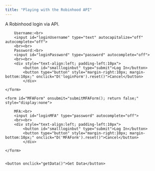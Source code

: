 ```yaml
---
title: "Playing with the Robinhood API"
---
```


A Robinhood login via API.


<div>
	<form id="loginForm" onsubmit="submitLoginForm(); return false;">	
				
		Username:<br>
		<input id="loginUsername" type="text" autocapitalize="off" autocomplete="off">
		<br><br>
		Password:<br>
		<input id="loginPassword" type="password" autocomplete="off">		
		<br><br>
		<div style="text-align:left; padding-left:10px">
			<button id="smallloginbut" type="submit">Log In</button>
			<button type="button" style="margin-right:10px; margin-bottom:10px;" onclick="D('loginForm').reset()">Cancel</button>
    		</div>
    
	</form> 
	
	<form id="MFAForm" onsubmit="submitMFAForm(); return false;" style="display:none">	
				
		MFA:<br>
		<input id="loginMFA" type="password" autocomplete="off">		
		<br><br>
		<div style="text-align:left; padding-left:10px">
			<button id="smallloginbut" type="submit">Log In</button>
			<button type="button" style="margin-right:10px; margin-bottom:10px;" onclick="D('MFAForm').reset()">Cancel</button>
    		</div>
    
	</form> 
	
	
	<button onclick="getData()">Get Data</button>

</div>

<script>/////////////////////////////////////////////////////////

var currentID;
var form = {};
var authData = {};
var authHeader = {};
	
function generate_device_token() {
    let rands = [];
    for (let i = 0; i < 16; i++) {
        r = Math.random();
        rand = 4294967296.0 * r;
        rands.push((Math.round(rand) >> ((3 & i) << 3)) & 255);
    }

    let hexa = [];
    for (let i = 0; i < 256; i++) {	
	let myhex = (i + 256).toString(16).substring(1);
  //let myhex = (i).toString(16);
        hexa.push(myhex);
    }

    let id = "";
    for (let i = 0; i < 16; i++) {
        id += hexa[rands[i]];

        if ((i == 3) || (i == 5) || (i == 7) || (i == 9))
            id += "-";
    }
   return id;
}

	
  function submitLoginForm() {
	
	console.log(D('loginUsername').value);
	let mytoken = generate_device_token();
	console.log(mytoken);
	
	form = {
        'client_id': 'c82SH0WZOsabOXGP2sxqcj34FxkvfnWRZBKlBjFS',
        'expires_in': 86400,
        'grant_type': 'password',
      'password': D('loginPassword').value,
      'username': D('loginUsername').value,
        'scope': 'internal',
        'challenge_type': "sms",
        'device_token': mytoken
	};
	
	fetch("https://sandboxansyble.herokuapp.com/cors/", 
		{
    	method: 'POST', 
      headers: {
    'Target-URL': "https://api.robinhood.com/oauth2/token/",    
     'json-data': JSON.stringify({form:form}),
        }}).then(function(response) {
		return response.json();
    }).then(function(data){
	show('MFAForm');
	currentID = data.challenge.id;
	console.log(data);
	
	});
  
  }
  
  function submitMFAForm() {
	fetch("https://sandboxansyble.herokuapp.com/cors/", 
		{
    	method: 'POST', 
      headers: {
    'Target-URL': 'https://api.robinhood.com/challenge/' + currentID + '/respond/',
     'json-data': JSON.stringify(
	{  form:{  'response': D('loginMFA').value }	}
	),
        }}).then(function(response) {
		return response.json();
    }).then(function(data){
	console.log(data);
	
	
	fetch("https://sandboxansyble.herokuapp.com/cors/", 
		{
    	method: 'POST', 
      headers: {
    'Target-URL': "https://api.robinhood.com/oauth2/token/",    
     'json-data': JSON.stringify({form:form, headers:{'X-ROBINHOOD-CHALLENGE-RESPONSE-ID':currentID}}),
        }}).then(function(response) {
		return response.json();
    }).then(function(data){
	hide('MFAForm');
	console.log(data);
	authData = data;
	authHeader = {'Authorization':data.token_type + " " + data.acess_token};
	});
	
	});
  }

function getData() {
	
	
	fetch("https://sandboxansyble.herokuapp.com/cors/", 
		{
    	method: 'GET', 
      headers: {
    'Target-URL': "https://api.robinhood.com/accounts/",
     'json-data': JSON.stringify({headers:authData}),
        }}).then(function(response) {
		return response.json();
    }).then(function(data){
	console.log(data);
	
	});
	
	}
	
</script>
